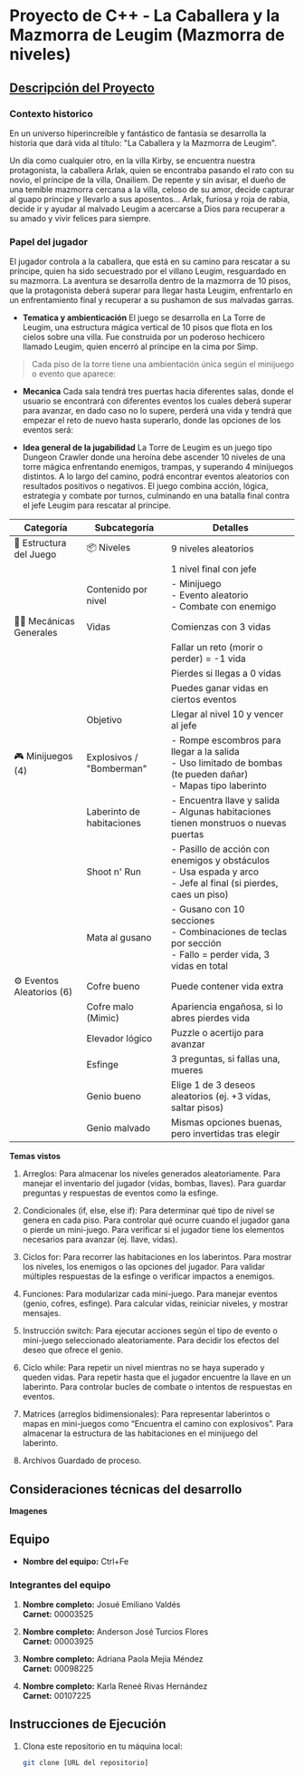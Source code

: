 # Proyecto de C++ - La Caballera y la Mazmorra de Leugim (Mazmorra de niveles)

## <u>Descripción del Proyecto</u>

### Contexto historico
En un universo hiperincreíble y fantástico de fantasía se desarrolla la historia que dará vida al título: "La Caballera y la Mazmorra de Leugim".

Un día como cualquier otro, en la villa Kirby, se encuentra nuestra protagonista, la caballera Arlak, quien se encontraba pasando el rato con su novio, el príncipe de la villa, Onailiem. De repente y sin avisar, el dueño de una temible mazmorra cercana a la villa, celoso de su amor, decide capturar al guapo príncipe y llevarlo a sus aposentos... Arlak, furiosa y roja de rabia, decide ir y ayudar al malvado Leugim a acercarse a Dios para recuperar a su amado y vivir felices para siempre.

### Papel del jugador
El jugador controla a la caballera, que está en su camino para rescatar a su príncipe, quien ha sido secuestrado por el villano Leugim, resguardado en su mazmorra. La aventura se desarrolla dentro de la mazmorra de 10 pisos, que la protagonista deberá superar para llegar hasta Leugim, enfrentarlo en un enfrentamiento final y recuperar a su pushamon de sus malvadas garras.

* **Tematica y ambienticación**
El juego se desarrolla en La Torre de Leugim, una estructura mágica vertical de 10 pisos que flota en los cielos sobre una villa. Fue construida por un poderoso hechicero llamado Leugim, quien encerró al príncipe en la cima por Simp.

> Cada piso de la torre tiene una ambientación única según el minijuego o evento que aparece:

* **Mecanica**
Cada sala tendrá tres puertas hacia diferentes salas, donde el usuario se encontrará con diferentes eventos los cuales deberá superar para avanzar, en dado caso no lo supere, perderá una vida y tendrá que empezar el reto de nuevo hasta superarlo, donde las opciones de los eventos será:

* **Idea general de la jugabilidad**
La Torre de Leugim es un juego tipo Dungeon Crawler donde una heroína debe ascender 10 niveles de una torre mágica enfrentando enemigos, trampas, y superando 4 minijuegos distintos. A lo largo del camino, podrá encontrar eventos aleatorios con resultados positivos o negativos. El juego combina acción, lógica, estrategia y combate por turnos, culminando en una batalla final contra el jefe Leugim para rescatar al príncipe.

| Categoría                 | Subcategoría              | Detalles                                                                                     |
|--------------------------|---------------------------|----------------------------------------------------------------------------------------------|
| 🧱 Estructura del Juego   | 📦 Niveles                 | 9 niveles aleatorios                                                                         |
|                          |                           | 1 nivel final con jefe                                                                       |
|                          | Contenido por nivel       | - Minijuego<br>- Evento aleatorio<br>- Combate con enemigo                                  |
| 🧑‍💻 Mecánicas Generales  | Vidas                     | Comienzas con 3 vidas                                                                        |
|                          |                           | Fallar un reto (morir o perder) = -1 vida                                                   |
|                          |                           | Pierdes si llegas a 0 vidas                                                                  |
|                          |                           | Puedes ganar vidas en ciertos eventos                                                       |
|                          | Objetivo                  | Llegar al nivel 10 y vencer al jefe                                                          |
| 🎮 Minijuegos (4)        | Explosivos / "Bomberman"  | - Rompe escombros para llegar a la salida<br>- Uso limitado de bombas (te pueden dañar)<br>- Mapas tipo laberinto |
|                          | Laberinto de habitaciones | - Encuentra llave y salida<br>- Algunas habitaciones tienen monstruos o nuevas puertas       |
|                          | Shoot n' Run              | - Pasillo de acción con enemigos y obstáculos<br>- Usa espada y arco<br>- Jefe al final (si pierdes, caes un piso) |
|                          | Mata al gusano            | - Gusano con 10 secciones<br>- Combinaciones de teclas por sección<br>- Fallo = perder vida, 3 vidas en total |
| ⚙️ Eventos Aleatorios (6)| Cofre bueno               | Puede contener vida extra                                                                    |
|                          | Cofre malo (Mimic)        | Apariencia engañosa, si lo abres pierdes vida                                                |
|                          | Elevador lógico           | Puzzle o acertijo para avanzar                                                               |
|                          | Esfinge                   | 3 preguntas, si fallas una, mueres                                                           |
|                          | Genio bueno               | Elige 1 de 3 deseos aleatorios (ej. +3 vidas, saltar pisos)                                  |
|                          | Genio malvado             | Mismas opciones buenas, pero invertidas tras elegir                                          |


**Temas vistos**
1. Arreglos: 
Para almacenar los niveles generados aleatoriamente.
Para manejar el inventario del jugador (vidas, bombas, llaves).
Para guardar preguntas y respuestas de eventos como la esfinge.

2. Condicionales (if, else, else if):
Para determinar qué tipo de nivel se genera en cada piso.
Para controlar qué ocurre cuando el jugador gana o pierde un mini-juego.
Para verificar si el jugador tiene los elementos necesarios para avanzar (ej. llave, vidas).

3. Ciclos for:
Para recorrer las habitaciones en los laberintos.
Para mostrar los niveles, los enemigos o las opciones del jugador.
Para validar múltiples respuestas de la esfinge o verificar impactos a enemigos.

4. Funciones:
Para modularizar cada mini-juego.
Para manejar eventos (genio, cofres, esfinge).
Para calcular vidas, reiniciar niveles, y mostrar mensajes.

5. Instrucción switch:
Para ejecutar acciones según el tipo de evento o mini-juego seleccionado aleatoriamente.
Para decidir los efectos del deseo que ofrece el genio.

6. Ciclo while:
Para repetir un nivel mientras no se haya superado y queden vidas.
Para repetir hasta que el jugador encuentre la llave en un laberinto.
Para controlar bucles de combate o intentos de respuestas en eventos.

7. Matrices (arreglos bidimensionales):
Para representar laberintos o mapas en mini-juegos como “Encuentra el camino con explosivos”.
Para almacenar la estructura de las habitaciones en el minijuego del laberinto.

8. Archivos
Guardado de proceso.

## **Consideraciones técnicas del desarrollo**
**Imagenes**

## Equipo

- **Nombre del equipo:** Ctrl+Fe

### Integrantes del equipo

1. **Nombre completo:** Josué Emiliano Valdés  
   **Carnet:** 00003525

2. **Nombre completo:** Anderson José Turcios Flores  
   **Carnet:** 00003925

3. **Nombre completo:** Adriana Paola Mejía Méndez  
   **Carnet:** 00098225
   
4. **Nombre completo:** Karla Reneé Rivas Hernández  
   **Carnet:** 00107225
   
## Instrucciones de Ejecución

1. Clona este repositorio en tu máquina local:
   ```bash
   git clone [URL del repositorio]
